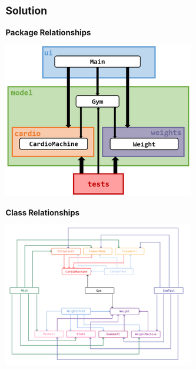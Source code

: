 # Solution

## Package Relationships

![package relationships](./screens/fitLifeGymPackage.png)

## Class Relationships

![class relationships](./screens/gym_class_color.png)